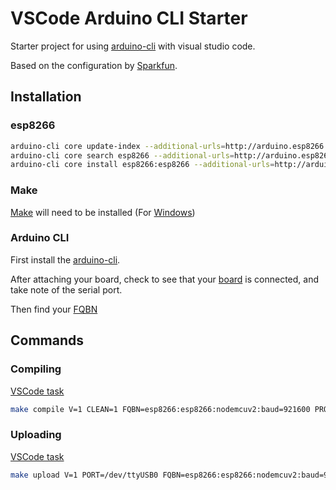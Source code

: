 # VSCode Arduino CLI Starter

Starter project for using [arduino-cli](https://github.com/arduino/arduino-cli) with visual studio code. 

Based on the configuration by [Sparkfun](https://learn.sparkfun.com/tutorials/efficient-arduino-programming-with-arduino-cli-and-visual-studio-code/all).

## Installation

### esp8266

```sh
arduino-cli core update-index --additional-urls=http://arduino.esp8266.com/stable/package_esp8266com_index.json
arduino-cli core search esp8266 --additional-urls=http://arduino.esp8266.com/stable/package_esp8266com_index.json
arduino-cli core install esp8266:esp8266 --additional-urls=http://arduino.esp8266.com/stable/package_esp8266com_index.json
```

### Make
[Make](https://www.gnu.org/software/make/) will need to be installed (For [Windows](http://gnuwin32.sourceforge.net/packages/make.htm))

### Arduino CLI
First install the [arduino-cli](https://arduino.github.io/arduino-cli/latest/installation/).

After attaching your board, check to see that your [board](https://arduino.github.io/arduino-cli/commands/arduino-cli_board_list/) is connected, and take note of the serial port.

Then find your [FQBN](https://arduino.github.io/arduino-cli/FAQ/)

## Commands

### Compiling

[VSCode task](.vscode/tasks.json#L50)

```sh
make compile V=1 CLEAN=1 FQBN=esp8266:esp8266:nodemcuv2:baud=921600 PROJECT=blink
```

### Uploading

[VSCode task](.vscode/tasks.json#L59)

```sh
make upload V=1 PORT=/dev/ttyUSB0 FQBN=esp8266:esp8266:nodemcuv2:baud=921600 PROJECT=blink
```

